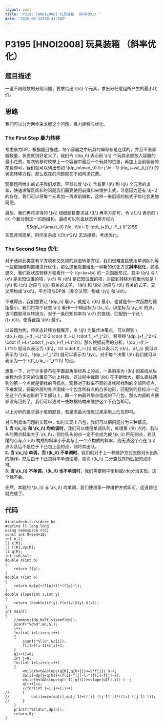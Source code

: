```yaml
---
layout: post
title: 'P3195 [HNOI2008] 玩具装箱 （斜率优化）'
date: "2025-09-14T00:41:50Z"
---
```

P3195 \[HNOI2008\] 玩具装箱 （斜率优化）
==============================

题目描述
----

一道不限段数的分段问题，要求给出 \\(n\\) 个元素，求出分任意组所产生的最小代价。

思路
--

我们可以分为两步来求解这个问题，暴力转移与优化。

### The First Step 暴力转移

考虑暴力DP，根据题目描述，每个容器之中玩具的编号都是连续的，并且不限容器数量，状态就很好定义了，我们令 \\(dp\_i\\) 表示前 \\(i\\) 个玩具全部放入容器的最小花费，每次转移时枚举上一个容器中最后一个玩具的位置，再加上当前容器的花费即可，我们就可以列出形如 \\(dp\_i=\\max\_{0 \\le j \\le i-1} {dp\_j+val\_{i,j}}\\) 的状态转移方程，那么现在的问题就在于如何求花费。

观察题目给出的式子我们发现，容器长度 \\(x\\) 含有第 \\(i\\) 到 \\(j\\) 个元素的求和，快速求解区间和的问题我们需要使用前缀和来维护上式，注意因为还有 \\(j-i\\) 的存在，我们可以将每个元素加一再求前缀和，这样一来后续的拆式子优化会更加简便。

最后，我们再将求得的 \\(x\\) 根据题目要求减 \\(L\\) 再平方即可，令 \\(f\_i\\) 表示前 \\(i\\) 个数分别加一的前缀和，最终可以列出状态转移方程为 $$dp\_i=\\max\_{0 \\le j \\le i-1} {dp\_j+(f\_i-f\_j-l)^2}$$ 实现非常简单，时间复杂度 \\(O(n^2)\\) 无法接受，考虑优化。

### The Second Step 优化

对于诸如此类含有平方项和交叉项的状态转移方程，我们很难直接使用单调队列等一些数据结构直接进行优化，那么这里就要给出一种新的优化方式**斜率优化**，顾名思义，我们将状态转移方程看作一个 \\(y=kx+b\\) 的一次函数形式，其中 \\(y\\) 与 \\(x\\) 是未知位置的项，\\(k\\) 与 \\(b\\) 是已知位置的项，对应到转移方程里也就是 \\(y\\) 和 \\(x\\) 对应与 \\(j\\) 有关的式子， \\(k\\) 和 \\(b\\) 对应与 \\(i\\) 有关的式子，交叉项构成 \\(kx\\)，平方项与DP值（非交叉项）构成 \\(y\\) 和 \\(b\\)。

不难得出，我们想要让 \\(dp\_i\\) 最小，就是让 \\(b\\) 最小，也就是令一次函数的截距最小，我们将每个状态 \\(i\\) 看作一个横坐标为 \\(x\_i\\)，纵坐标为 \\(y\_i\\) 的点，该问题就可以转换为，对于一条已知斜率为 \\(k\\) 的直线，匹配到一个点 \\((x,y)\\)，使得截距 \\(b\\) 最小。

以该题为例，将状态转移方程展开，令 \\(j\\) 为最优决策点，可以得到 \\(dp\_i=dp\_j+(f\_i-L)^2-2 \\cdot (f\_i-L) \\cdot f\_j+f\_j^2\\)，移项得 \\(dp\_j+f\_j^2=2 \\cdot (f\_i-L) \\cdot f\_j+dp\_i-(f\_i-L)^2\\)，那么根据前面的分析，\\(dp\_i-(f\_i-L)^2\\) 就可以表示为 \\(b\\)，\\(2 \\cdot (f\_i-L)\\) 就可以表示为 \\(k\\)，\\(f\_j\\) 就可以表示为 \\(x\\)，\\(dp\_j+f\_j^2\\) 就可以表示为 \\(y\\)。对于每个决策 \\(i\\) 我们就可以表示为一个 \\((f\_i,dp\_i+f\_i^2)\\) 的点。

想象一下，对于许多排布在平面直角坐标系上的点，一条斜率为 \\(k\\) 的直线从纵坐标为负无穷的位置自下向上移动，这过程中截距 \\(b\\) 在不断增大，那么直线遇到的第一个点就是要找的目标点，观察对于斜率不同的直线所找到的全部目标点，不难发现，将最外层的各点围成一个包含所有点的凸多边形，匹配到的目标点一定在这个凸多边形的下半部分上，即一个由最外层点组成的下凸包，那么内部的点便都没有用处了，我们可以通过一些数据结构来维护这个下凸包即可。

以上分析的是求最小值的题目，若是求最大值反过来采用上凸包即可。

对应到具体问题的实现中，如何实现上凸包，我们可以把问题分为三种情况。  
**1\. 当 \\(x\_i\\) 和 \\(k\_i\\) 均单调时**，我们可以使用单调队列，处理第 \\(i\\) 点时，若队头的两点斜率大于 \\(k\_i\\)，则位队头的点一定不会成为被 \\(k\_i\\) 匹配的点，若队尾的点与点 \\(i\\) 构成的斜率小于其与上一个点构成的斜率，则无法这个点在 \\(i\\) 点入队后不是位于下凸包上面的点，则将其出队。  
**2\. 当 \\(x\_i\\) 单调，而 \\(k\_i\\) 不单调时**，我们就对于上一种维护方式去除对头出队的操作，然后由于下凸包斜率单调递增，每次 \\(k\_i\\) 二分查找其所匹配的点即可。  
**3\. 当 \\(x\_i\\) 不单调，\\(k\_i\\) 也不单调时**，我们需要用平衡树或cdq分治实现，这个我不会。

先然，本题的 \\(x\_i\\) 与 \\(k\_i\\) 均单调，我们使用第一种维护方式即可，这道题也就完成了。

代码
--

    #include<bits/stdc++.h>
    #define ll long long
    using namespace std;
    const int M=5e4+10;
    int n,l;
    ll c[M];
    ll f[M],dp[M];
    ll q[M];
    int t=0,h=1;
    double X(int p)
    {
    	return f[p];
    }
    double Y(int p)
    {
    	return dp[p]+(f[p]+l)*(f[p]+l);
    }
    double slope(int x,int y)
    {
    	return (double)(Y(y)-Y(x))/(X(y)-X(x));
    }
    int main()
    {
    	//memset(dp,0x7f,sizeof(dp));
    	scanf("%d%d",&n,&l);
    	l++;
    	for(int i=1;i<=n;i++)
    	{
    		scanf("%lld",&c[i]);
    		f[i]=f[i-1]+c[i]+1;
    	}
    	q[++t]=0;
    	int j=0;
    	for(int i=1;i<=n;i++)
    	{
    		while(h<t&&slope(q[h],q[h+1])<=2*f[i]) h++;
    		dp[i]=dp[j=q[h]]+(f[i]-f[j]-l)*(f[i]-f[j]-l);
    		while(h<t&&slope(q[t-1],q[t])>=slope(q[t],i)) t--;
    		q[++t]=i;
    		//for(int j=1;j<=i;j++)
    //		{
    //			dp[i]=min(dp[i],dp[j-1]+(f[i]-f[j-1]-l)*(f[i]-f[j-1]-l));
    //		}
    	}
    	printf("%lld\n",dp[n]);
    	return 0;
    }